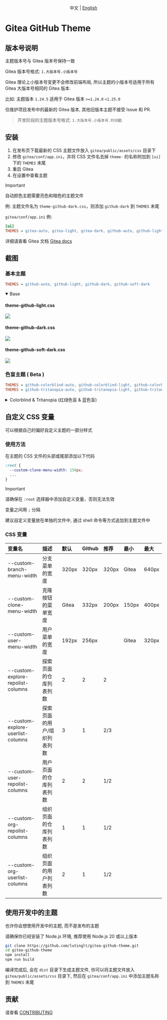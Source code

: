 <p align="center">
  中文 |
  <a href="./README_EN.md">English</a>
</p>

# Gitea GitHub Theme

## 版本号说明

主题版本号与 Gitea 版本号保持一致

Gitea 版本号格式: `1.大版本号.小版本号`

Gitea 理论上小版本号变更不会修改前端布局, 所以主题的小版本号适用于所有 Gitea 大版本号相同的 Gitea 版本.

比如: 主题版本 `1.24.5` 适用于 Gitea 版本 `>=1.24.0` `<1.25.0`

仅维护项目发布中的最新的 Gitea 版本, 其他旧版本主题不接受 Issue 和 PR.

> 开发阶段的主题版本号格式: `1.大版本号.小版本号.时间戳`

## 安装

1. 在发布页下载最新的 CSS 主题文件放入 `gitea/public/assets/css` 目录下
2. 修改 `gitea/conf/app.ini`，并将 CSS 文件名去掉 `theme-` 的名称附加到 `[ui]` 下的 `THEMES` 末尾
3. 重启 Gitea
4. 在设置中查看主题

> [!IMPORTANT]
>
> 自动颜色主题需要亮色和暗色的主题文件

例: 主题文件名为 `theme-github-dark.css`，则添加 `github-dark` 到 `THEMES` 末尾

`gitea/conf/app.ini` 例:

```ini
[ui]
THEMES = gitea-auto, gitea-light, gitea-dark, github-auto, github-light, github-dark, github-soft-dark
```

详细请查看 Gitea 文档
[Gitea docs](https://docs.gitea.com/next/administration/customizing-gitea#customizing-the-look-of-gitea)

## 截图

### 基本主题

```ini
THEMES = github-auto, github-light, github-dark, github-soft-dark
```

<details open>
<summary>Base</summary>
<h4>theme-github-light.css</h4>
<img src="screenshots/light.png"/>
<h4>theme-github-dark.css</h4>
<img src="screenshots/dark.png"/>
<h4>theme-github-soft-dark.css</h4>
<img src="screenshots/soft-dark.png"/>
</details>

### 色盲主题 ( Beta )

```ini
THEMES = github-colorblind-auto, github-colorblind-light, github-colorblind-dark
THEMES = github-tritanopia-auto, github-tritanopia-light, github-tritanopia-dark
```

<details>
<summary>Colorblind & Tritanopia (红绿色盲 & 蓝色盲)</summary>
<h4>theme-github-colorblind-light.css & theme-github-tritanopia-light.css</h4>
<img src="screenshots/colorblind-light.png"/>
<h4>theme-github-colorblind-dark.css & theme-github-tritanopia-dark.css</h4>
<img src="screenshots/colorblind-dark.png"/>
</details>

## 自定义 CSS 变量

可以根据自己的偏好自定义主题的一部分样式

### 使用方法

在主题的 CSS 文件的头部或尾部添加以下代码

```css
:root {
  --custom-clone-menu-width: 150px;
  ...
}
```

> [!IMPORTANT]
>
> 请确保在 `:root` 选择器中添加自定义变量，否则无法生效
>
> 变量之间用 `;` 分隔
>
> 建议自定义变量放在单独的文件中, 通过 shell 命令等方式追加到主题文件中

### CSS 变量

| 变量名                            | 描述                        | 默认  | Github | 推荐  | 最小  | 最大  |
| :-------------------------------- | :-------------------------- | :---- | :----- | :---- | :---- | :---- |
| --custom-branch-menu-width        | 分支菜单的宽度              | 320px | 320px  | 320px | Gitea | 640px |
| --custom-clone-menu-width         | 克隆按钮的菜单宽度          | Gitea | 332px  | 200px | 150px | 400px |
| --custom-user-menu-width          | 用户菜单的宽度              | 192px | 256px  |       | Gitea | 320px |
| --custom-explore-repolist-columns | 探索页面的仓库列表列数      | 2     | 2      | 2     |       |       |
| --custom-explore-userlist-columns | 探索页面的用户/组织列表列数 | 3     | 1      | 2/3   |       |       |
| --custom-user-repolist-columns    | 用户页面的仓库列表列数      | 2     | 2      | 1/2   |       |       |
| --custom-org-repolist-columns     | 组织页面的仓库列表列数      | 1     | 1      | 1/2   |       |       |
| --custom-org-userlist-columns     | 组织页面的用户列表列数      | 2     | 1      | 1/2   |       |       |

## 使用开发中的主题

也许你会想使用开发中的主题, 而不是发布的主题

请确保你已经安装了 Node.js 环境, 推荐使用 Node.js 20 或以上版本

```bash
git clone https://github.com/lutinglt/gitea-github-theme.git
cd gitea-github-theme
npm install
npm run build
```

编译完成后, 会在 `dist` 目录下生成主题文件, 你可以将主题文件放入 `gitea/public/assets/css` 目录下, 然后在
`gitea/conf/app.ini` 中添加主题名称到 `THEMES` 末尾

## 贡献

请查看 [CONTRIBUTING](CONTRIBUTING.md)
